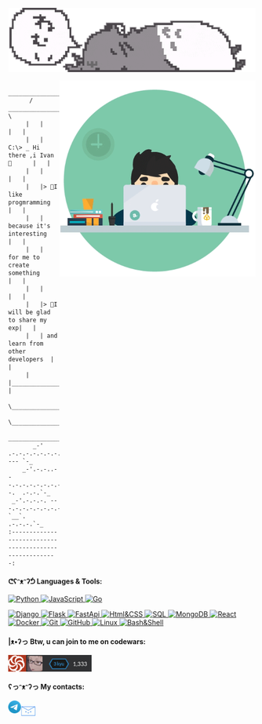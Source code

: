 <a href='https://github.com/TribQq'>
   
![header](https://github.com/TribQq/TribQq/blob/main/assets/headerV2fixed.webp)
</a>

<!--   <style>
   .text_in_tag {
    margin-top: -5px; /* Отрицательный отступ между заголовком и текстом */
   }
  </style> -->


<a href='https://github.com/TribQq'> <img align="right" alt="GIF" src="https://github.com/TribQq/TribQq/blob/main/assets/coding1crop.gif?raw=true" width="400"  /> </a>

<!-- <img align="right" alt="GIF" src="https://github.com/TribQq/TribQq/blob/main/assets/coding7.gif?raw=true"  /> -->


 ```
         ______________________________________
       /   _________________________________    \
      |   |                                  |   |
      |   |  C:\> _ Hi there ,i Ivan 👋      |   |
      |   |                                  |   |
      |   |> 🙌I like progmramming           |   |
      |   |   because it's interesting       |   |
      |   |   for me to create something     |   |
      |   |                                  |   |
      |   |> 🐼I will be glad to share my exp|   |
      |   | and learn from other developers  |   |           
      |   |__________________________________|   |
       \________________________________________/
           \_________________________________/
           ____________________________________
        _-'   .-.-.-.-.-.-.-.-.-.-.-.-.-.  --- `-_
     _-'.-.-..---.-.-.-.-.-.-.-.-.-.-.-.--.  .-.-.`-_
  _-'.-.-.-. ---.-.-.-.-.-.-.-.-.-.-.-.-`__`. .-.-.-.`-_
:-------------------------------------------------------: 
```


#### ᕦʕᵔᴥᵔʔᕥ Languages & Tools:

<!-- <a href='https://github.com/TribQq'>

![Django](https://img.shields.io/badge/Django-white?style=flat&logo=Django&logoColor=007D21&)
![Python](https://img.shields.io/badge/Python-white?style=flat&logo=Python&logoColor=4C5CD8)
![JavaScript](https://img.shields.io/badge/JavaScript-white?style=flat&logo=JavaScript&logoColor=FFAB00)
![Html](https://img.shields.io/badge/HTML-white?style=flat&logo=HTML5&logoColor=FF5600)
![CSS](https://img.shields.io/badge/CSS-white?style=flat&logo=CSS3&logoColor=FF5600)
![SQL](https://img.shields.io/badge/SQL-white?style=flat&logo=SQLite&logoColor=4C5CD8)
![Git](https://img.shields.io/badge/Git-white?style=flat&logo=GIT&logoColor=A63800)
![GitHub](https://img.shields.io/badge/GitHub-white?style=flat&logo=GITHUB&logoColor=black)
![Linux](https://img.shields.io/badge/Linux-white?style=flat&logo=Linux&logoColor=black)
</a> -->

<a href='https://github.com/TribQq'>

![Python](https://img.shields.io/badge/Python-7dc9aa?style=for-the-badge&logo=Python&logoColor=4C5CD8)
![JavaScript](https://img.shields.io/badge/JavaScript|TS-7dc9aa?style=for-the-badge&logo=JavaScript&logoColor=FFAB00)
![Go](https://img.shields.io/badge/Go-7dc9aa?style=for-the-badge&logo=Go&logoColor=blue)   

![Django](https://img.shields.io/badge/Django-7dc9aa?style=for-the-badge&logo=Django&logoColor=004d40&)
![Flask](https://img.shields.io/badge/Flask-7dc9aa?style=for-the-badge&logo=Flask&logoColor=black&)
![FastApi](https://img.shields.io/badge/FastApi-7dc9aa?style=for-the-badge&logo=FastApi&logoColor=white&)
![Html&CSS](https://img.shields.io/badge/HTML|CSS|SASS-7dc9aa?style=for-the-badge&logo=HTML5&logoColor=FF5600)
![SQL](https://img.shields.io/badge/SQLite|Postgtresql|Mysql-7dc9aa?style=for-the-badge&logo=SQLite&logoColor=4C5CD8)
![MongoDB](https://img.shields.io/badge/MongoDB-7dc9aa?style=for-the-badge&logo=MongoDb&logoColor=004d40)
![React](https://img.shields.io/badge/React-7dc9aa?style=for-the-badge&logo=React&logoColor=black)
![Docker](https://img.shields.io/badge/Docker-7dc9aa?style=for-the-badge&logo=Docker&logoColor=blue)
![Git](https://img.shields.io/badge/GIT-7dc9aa?style=for-the-badge&logo=GIT&logoColor=A63800)
![GitHub](https://img.shields.io/badge/GITHUB|lab-7dc9aa?style=for-the-badge&logo=GITHUB&logoColor=black)
![Linux](https://img.shields.io/badge/Linux-7dc9aa?style=for-the-badge&logo=Linux&logoColor=black)   ![Bash&Shell](https://img.shields.io/badge/Bash|Shell-7dc9aa?style=for-the-badge&logo=PowerShell&logoColor=black) 
</a>



<h4> |ᴥ•ʔっ Btw, u can join to me on codewars:</h4> 

[<img align="left" alt="CSS3" width="170px" src="https://raw.githubusercontent.com/TribQq/TribQq/main/assets/codewars.jpg" />](https://www.codewars.com/users/TribQq)
<br>
<br>


<h4> ʕっᵔᴥᵔʔっ My contacts:</h4> 


[<img align="left" alt="CSS3" width="26px" src="https://raw.githubusercontent.com/TribQq/TribQq/8ec98072bf69762297c09cf57d808d16ff60408f/assets/tgicon0.gif" />](https://t.me/Qq_user)

[<img align="left" alt="CSS3" width="30px" src="https://raw.githubusercontent.com/TribQq/TribQq/main/assets/mail_crop.gif" />](mailto:ivankartasov.trib@gmail.com)
<br>



<!-- <img align="left" alt="CSS3" width="26px"  src="https://raw.githubusercontent.com/TribQq/TribQq/8ec98072bf69762297c09cf57d808d16ff60408f/assets/tgicon0.gif"> -->



<!-- [<img align="left" alt="CSS3" width="26px" src="https://raw.githubusercontent.com/TribQq/TribQq/8ec98072bf69762297c09cf57d808d16ff60408f/assets/tgicon0.gif" />](https://t.me/Qq_user) -->

<!-- <a href='https://t.me/Qq_user'>![Telegram](https://img.shields.io/badge/Tg-white?style=plastic&logo=Telegram&logoColor=)</a> -->

<!-- [<img align="left" alt="CSS3" width="26px" src="https://raw.githubusercontent.com/TribQq/TribQq/8ec98072bf69762297c09cf57d808d16ff60408f/assets/tgicon0.gif" />](https://github.com/TribQq)

[<img align="left" alt="CSS3" width="26px" src="https://raw.githubusercontent.com/TribQq/TribQq/8ec98072bf69762297c09cf57d808d16ff60408f/assets/tgicon0.gif" />][MyGithub]
 -->



<!--
**TribQq/TribQq** is a ✨ _special_ ✨ repository because its `README.md` (this file) appears on your GitHub profile.

Here are some ideas to get you started:

- 🔭 I’m currently working on ...
- 🌱 I’m currently learning ...
- 👯 I’m looking to collaborate on ...
- 🤔 I’m looking for help with ...
- 💬 Ask me about ...
- 📫 How to reach me: ...
- 😄 Pronouns: ...
- ⚡ Fun fact: ...
-->
<!-- [MyGithub]: https://github.com/TribQq -->
